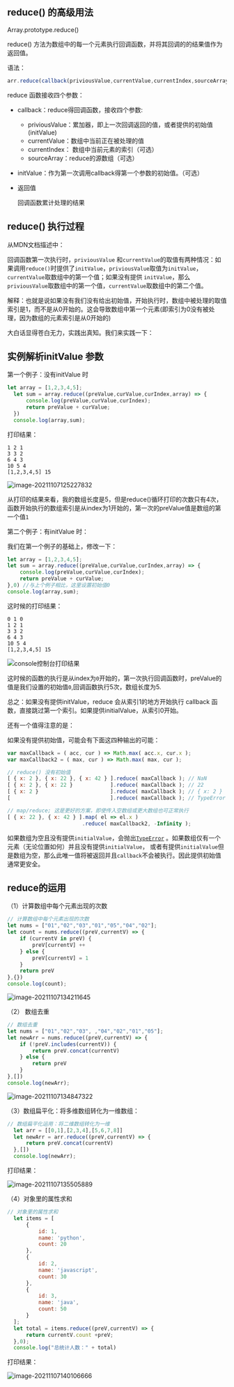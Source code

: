 ## reduce() 的高级用法

Array.prototype.reduce()

reduce() 方法为数组中的每一个元素执行回调函数，并将其回调的的结果值作为返回值。

语法：

```js
arr.reduce(callback(priviousValue,currentValue,currentIndex,sourceArray),[initValue])
```

reduce 函数接收四个参数：

- callback：reduce得回调函数，接收四个参数:
  - priviousValue：累加器，即上一次回调返回的值，或者提供的初始值(initValue)
  - currentValue：数组中当前正在被处理的值
  - currentIndex： 数组中当前元素的索引（可选）
  - sourceArray：reduce的源数组（可选）

- initValue：作为第一次调用callback得第一个参数的初始值。（可选）

- 返回值

   回调函数累计处理的结果

## reduce() 执行过程



从MDN文档描述中：

回调函数第一次执行时，`priviousValue` 和`currentValue`的取值有两种情况：如果调用`reduce()`时提供了`initValue`，`priviousValue`取值为`initValue`，`currentValue`取数组中的第一个值；如果没有提供 `initValue`，那么`priviousValue`取数组中的第一个值，`currentValue`取数组中的第二个值。

解释：也就是说如果没有我们没有给出初始值，开始执行时，数组中被处理的取值索引是1，而不是从0开始的。这会导致数组中第一个元素(即索引为0没有被处理，因为数组的元素索引是从0开始的)

大白话显得苍白无力，实践出真知。我们来实践一下：

## 实例解析initValue 参数

第一个例子：没有initValue 时

```js
let array = [1,2,3,4,5];
  let sum = array.reduce((preValue,curValue,curIndex,array) => {
      console.log(preValue,curValue,curIndex);
      return preValue + curValue;
  })
  console.log(array,sum);

```



打印结果：

```
1 2 1
3 3 2
6 4 3
10 5 4
[1,2,3,4,5] 15
```



![image-20211107125227832](C:\Users\Ly\AppData\Roaming\Typora\typora-user-images\image-20211107125227832.png)

从打印的结果来看，我的数组长度是5，但是reduce()循环打印的次数只有4次，函数开始执行的数组索引是从index为1开始的，第一次的preValue值是数组的第一个值`1`

第二个例子：有initValue 时：

我们在第一个例子的基础上，修改一下：

```js
let array = [1,2,3,4,5];
let sum = array.reduce((preValue,curValue,curIndex,array) => {
    console.log(preValue,curValue,curIndex);
    return preValue + curValue;
},0) //与上个例子相比，这里设置初始值0
console.log(array,sum);
```

这时候的打印结果：

```
0 1 0
1 2 1
3 3 2
6 4 3
10 5 4
[1,2,3,4,5] 15
```



![console控制台打印结果](C:\Users\Ly\AppData\Roaming\Typora\typora-user-images\image-20211107130312049.png)

这时候的函数的执行是从index为`0`开始的，第一次执行回调函数时，preValue的值是我们设置的初始值`0`,回调函数执行5次，数组长度为5.

总之：如果没有提供initValue，reduce 会从索引1的地方开始执行 callback 函数，直接跳过第一个索引。如果提供initialValue，从索引0开始。

还有一个值得注意的是：

如果没有提供初始值，可能会有下面这四种输出的可能：

```js
var maxCallback = ( acc, cur ) => Math.max( acc.x, cur.x );
var maxCallback2 = ( max, cur ) => Math.max( max, cur );

// reduce() 没有初始值
[ { x: 2 }, { x: 22 }, { x: 42 } ].reduce( maxCallback ); // NaN
[ { x: 2 }, { x: 22 }            ].reduce( maxCallback ); // 22
[ { x: 2 }                       ].reduce( maxCallback ); // { x: 2 }
[                                ].reduce( maxCallback ); // TypeError

// map/reduce; 这是更好的方案，即使传入空数组或更大数组也可正常执行
[ { x: 22 }, { x: 42 } ].map( el => el.x )
                        .reduce( maxCallback2, -Infinity );
```

如果数组为空且没有提供`initialValue`，会抛出[`TypeError`](https://developer.mozilla.org/zh-CN/docs/Web/JavaScript/Reference/Global_Objects/TypeError) 。如果数组仅有一个元素（无论位置如何）并且没有提供`initialValue`， 或者有提供`initialValue`但是数组为空，那么此唯一值将被返回并且`callback`不会被执行。因此提供初始值通常更安全。

## reduce的运用

（1）计算数组中每个元素出现的次数

```js
// 计算数组中每个元素出现的次数
let nums = ["01","02","03","01","05","04","02"];
let count = nums.reduce((preV,currentV) => {
    if (currentV in preV) {
        preV[currentV] ++
    } else {
        preV[currentV] = 1
    }
    return preV
},{})
console.log(count);
```

![image-20211107134211645](C:\Users\Ly\AppData\Roaming\Typora\typora-user-images\image-20211107134211645.png)

（2） 数组去重

```js
// 数组去重
let nums = ["01","02","03", ,"04","02","01","05"];
let newArr = nums.reduce((preV,currentV) => {
    if (!preV.includes(currentV)) {
        return preV.concat(currentV)
    } else {
        return preV
    }
},[])
console.log(newArr);
```

![image-20211107134847322](C:\Users\Ly\AppData\Roaming\Typora\typora-user-images\image-20211107134847322.png)

（3）数组扁平化：将多维数组转化为一维数组：

```js
// 数组扁平化运用：将二维数组转化为一维
  let arr = [[0,1],[2,3,4],[5,6,7,8]]
  let newArr = arr.reduce((preV,currentV) => {
      return preV.concat(currentV)
  },[])
  console.log(newArr);
```

打印结果：

![image-20211107135505889](C:\Users\Ly\AppData\Roaming\Typora\typora-user-images\image-20211107135505889.png)

（4）对象里的属性求和

```js
// 对象里的属性求和
  let items = [
      {
          id: 1,
          name: 'python',
          count: 20
      },
      {
          id: 2,
          name: 'javascript',
          count: 30
      },
      {
          id: 3,
          name: 'java',
          count: 50
      }
  ];
  let total = items.reduce((preV,currentV) => {
      return currentV.count +preV;
  },0);
  console.log("总统计人数：" + total)
```

打印结果：

![image-20211107140106666](C:\Users\Ly\AppData\Roaming\Typora\typora-user-images\image-20211107140106666.png)

